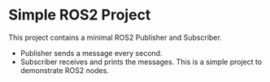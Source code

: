 # Simple ROS2 Project
This project contains a minimal ROS2 Publisher and Subscriber.
- Publisher sends a message every second.
- Subscriber receives and prints the messages.
This is a simple project to demonstrate ROS2 nodes.
